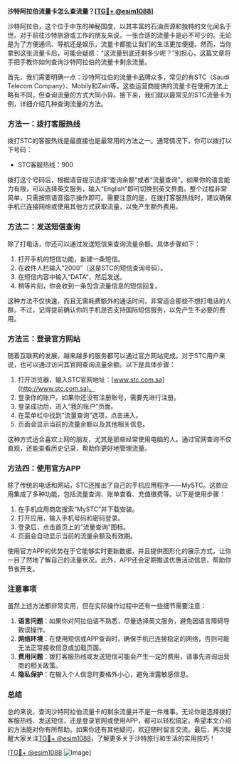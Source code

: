 **沙特阿拉伯流量卡怎么查流量？[[TG💪+ @esim1088](https://t.me/s/esim1088)]**

沙特阿拉伯，这个位于中东的神秘国度，以其丰富的石油资源和独特的文化闻名于世。对于前往沙特旅游或工作的朋友来说，一张合适的流量卡是必不可少的。无论是为了方便通讯、导航还是娱乐，流量卡都能让我们的生活更加便捷。然而，当你拿到这张流量卡后，可能会疑惑：“这流量到底还剩多少呢？”别担心，这篇文章将手把手教你如何查询沙特阿拉伯的流量卡剩余流量。

首先，我们需要明确一点：沙特阿拉伯的流量卡品牌众多，常见的有STC（Saudi Telecom Company）、Mobily和Zain等。这些运营商提供的流量卡在使用方法上略有不同，但查询流量的方式大同小异。接下来，我们就以最常见的STC流量卡为例，详细介绍几种查询流量的方法。

### 方法一：拨打客服热线

拨打STC的客服热线是最直接也是最常用的方法之一。通常情况下，你可以拨打以下号码：

- STC客服热线：900

拨打这个号码后，根据语音提示选择“查询余额”或者“流量查询”。如果你的语言能力有限，可以选择英文服务，输入“English”即可切换到英文界面。整个过程非常简单，只需按照语音指示操作即可。需要注意的是，在拨打客服热线时，建议确保手机已连接网络或使用其他方式获取流量，以免产生额外费用。

### 方法二：发送短信查询

除了打电话，你还可以通过发送短信来查询流量余额。具体步骤如下：

1. 打开手机的短信功能，新建一条短信。
2. 在收件人栏输入“2000”（这是STC的短信查询号码）。
3. 在短信内容中输入“DATA”，然后发送。
4. 稍等片刻，你会收到一条包含流量信息的短信回复。

这种方法不仅快速，而且无需耗费额外的通话时间，非常适合那些不想打电话的人群。不过，记得提前确认你的手机是否支持国际短信服务，以免产生不必要的费用。

### 方法三：登录官方网站

随着互联网的发展，越来越多的服务都可以通过官方网站完成。对于STC用户来说，也可以通过访问其官网查询流量余额。以下是具体步骤：

1. 打开浏览器，输入STC官网地址：[www.stc.com.sa](http://www.stc.com.sa)。
2. 登录你的账户。如果你还没有注册账号，需要先进行注册。
3. 登录成功后，进入“我的账户”页面。
4. 在菜单栏中找到“流量查询”选项，点击进入。
5. 页面会显示当前的流量余额以及其他相关信息。

这种方式适合喜欢上网的朋友，尤其是那些经常使用电脑的人。通过官网查询不仅直观，还能查看历史记录，帮助你更好地管理流量。

### 方法四：使用官方APP

除了传统的电话和网站，STC还推出了自己的手机应用程序——MySTC。这款应用集成了多种功能，包括流量查询、账单查看、充值缴费等。以下是使用步骤：

1. 在手机应用商店搜索“MySTC”并下载安装。
2. 打开应用，输入手机号码和密码登录。
3. 登录后，点击首页上的“流量查询”图标。
4. 页面会自动显示当前的流量余额及有效期。

使用官方APP的优势在于它能够实时更新数据，并且提供图形化的展示方式，让你一目了然地了解自己的流量状况。此外，APP还会定期推送优惠活动信息，帮助你节省开支。

### 注意事项

虽然上述方法都非常实用，但在实际操作过程中还有一些细节需要注意：

1. **语言问题**：如果你对阿拉伯语不熟悉，尽量选择英文服务，避免因语言障碍导致误操作。
2. **网络环境**：在使用短信或APP查询时，确保手机已连接稳定的网络，否则可能无法正常接收信息或加载页面。
3. **费用问题**：拨打客服热线或发送短信可能会产生一定的费用，请事先咨询运营商的相关政策。
4. **隐私保护**：在输入个人信息时要格外小心，避免泄露敏感信息。

### 总结

总的来说，查询沙特阿拉伯流量卡的剩余流量并不是一件难事。无论你是选择拨打客服热线、发送短信，还是登录官网或使用APP，都可以轻松搞定。希望本文介绍的方法能对你有所帮助。如果你还有其他疑问，欢迎随时留言交流。最后，再次提醒大家关注[TG💪+ @esim1088](https://t.me/s/esim1088)，了解更多关于沙特旅行和生活的实用技巧！

[[TG💪+ @esim1088](https://t.me/s/esim1088) ![Image](https://i.postimg.cc/4NQfJmqS/Snipaste-2025-05-13-00-14-12.png)]